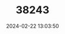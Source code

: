 ---
title: "38243"
category: "Inga bicoloriflora"
draft: false
date: 2024-02-22 13:03:50
languages:
  Portuguese: ["Ingarana", "Ingá"]
---